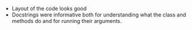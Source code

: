 - Layout of the code looks good
- Docstrings were informative both for understanding what the class and methods do and for running their arguments. 
